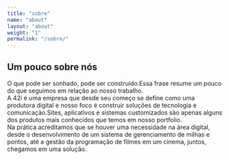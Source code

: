 ```yaml
---
title: "sobre"
name: "about"
layout: "about"
weight: "1"
permalink: "/sobre/"
---
```


## Um pouco sobre nós

<span class="dropcap">O</span> que pode ser sonhado, pode ser construído.Essa frase resume um pouco do que seguimos em relação ao nosso trabalho.  
A 42i é uma empresa que desde seu começo se define como uma produtora digital e nosso foco é construir soluções de tecnologia e comunicação.Sites, aplicativos e sistemas customizados são apenas alguns dos produtos mais conhecidos que temos em nosso portfolio.  
Na prática acreditamos que se houver uma necessidade na área digital, desde o desenvolvimento de um sistema de gerenciamento de milhas e pontos, até a gestão da programação de filmes em um cinema, juntos, chegamos em uma solução.

<!-- ## A 42i e o cliente

<span class="dropcap">O</span> fator essencial para garantir o bom andamento de um trabalho é a clareza na comunicação.  
A todo o momento somos o mais claros, sinceros e didáticos quanto possível. Por isso procuramos criar
uma relação de entendimento e compreensão mútuos, em que dispensamos jargões técnicos e palavreado descolado.  
Transparência é fundamental, portanto somos os primeiros a admitir erros e levantar bandeiras vermelhas. Nesse caso atuamos com a mesma velocidade para corrigir esses desvios de percurso.

## A 42i e o projeto

<span class="dropcap">C</span>riatividade não é mágica, é técnica.  
E como nada surge por milagre, nós atuamos começando na fase conceitual até o lançamento
de experiências utilizando uma série de boas práticas que garantem que projetos fluam naturalmente
e sem grandes imprevistos.  
Essa jornada começa com muita pesquisa e exploração, quando entendemos os desafios e oportunidades de nossos clientes e traçamos um caminho claro para o sucesso de uma ideia.  
Sabendo que nenhum caso é igual ao outro, buscamos identificar dentro de uma série de processos de gestão qual é o mais apropriado às necessidades especificas de cada projeto.

## A 42i e o usuário

<span class="dropcap">D</span>urante todo o processo priorizamos o usuário e suas necessidades.  
A 42i acredita que o fator determinante para o êxito de qualquer projeto é desenhar experiências que possuem um valor real para a vida das pessoas, nas quais elas enxerguem utilidade e usem naturalmente.  
Dessa forma, colocamos os interesses desses seres humanos no centro de todas as interfaces que desenvolvemos.  
Essa filosofia só fortalece a relação entre consumidores e marcas quando entregamos o produto final.
" -->
